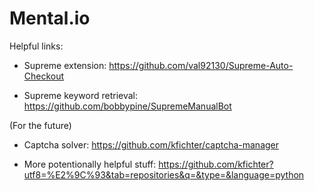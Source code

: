 # Mental.io

Helpful links:
- Supreme extension: https://github.com/val92130/Supreme-Auto-Checkout

- Supreme keyword retrieval: https://github.com/bobbypine/SupremeManualBot




(For the future)
- Captcha solver: https://github.com/kfichter/captcha-manager

- More potentionally helpful stuff: https://github.com/kfichter?utf8=%E2%9C%93&tab=repositories&q=&type=&language=python
